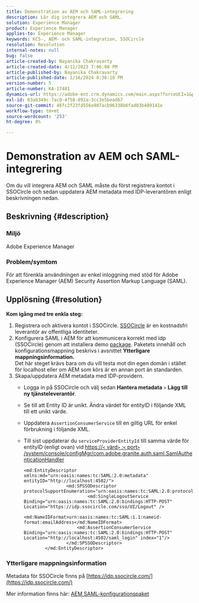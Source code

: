 ```yaml
---
title: Demonstration av AEM och SAML-integrering
description: Lär dig integrera AEM och SAML.
solution: Experience Manager
product: Experience Manager
applies-to: Experience Manager
keywords: KCS-, AEM- och SAML-integration, SSOCircle
resolution: Resolution
internal-notes: null
bug: false
article-created-by: Nayanika Chakravarty
article-created-date: 4/11/2023 7:06:08 PM
article-published-by: Nayanika Chakravarty
article-published-date: 1/16/2024 8:36:10 PM
version-number: 5
article-number: KA-17481
dynamics-url: https://adobe-ent.crm.dynamics.com/main.aspx?forceUCI=1&pagetype=entityrecord&etn=knowledgearticle&id=504776e7-9bd8-ed11-a7c7-6045bd006b4b
exl-id: 03ab349c-7ac0-4f58-892a-3cc3e5bead67
source-git-commit: 46fc2f23fd556a987acb96338b6fad03b489141e
workflow-type: tm+mt
source-wordcount: '253'
ht-degree: 0%

---
```


# Demonstration av AEM och SAML-integrering


Om du vill integrera AEM och SAML måste du först registrera kontot i SSOCircle och sedan uppdatera AEM metadata med IDP-leverantören enligt beskrivningen nedan.

## Beskrivning {#description}


### <b>Miljö</b>

Adobe Experience Manager

### <b>Problem/symtom</b>

För att förenkla användningen av enkel inloggning med stöd för Adobe Experience Manager (AEM) Security Assertion Markup Language (SAML).


## Upplösning {#resolution}


<b>Kom igång med tre enkla steg:</b>

1. Registrera och aktivera kontot i SSOCircle. [SSOCircle](https://www.ssocircle.com/en/) är en kostnadsfri leverantör av offentliga identiteter.
2. Konfigurera SAML i AEM för att kommunicera korrekt med idp (SSOCircle) genom att installera demo [package](https://files.acrobat.com/a/preview/d0017bf5-c35a-483e-80a0-d6bfb0526299). Paketets innehåll och konfigurationsmappning beskrivs i avsnittet <b>Ytterligare mappningsinformation.</b>\
   Det här steget krävs bara om du vill testa mot din egen domän i stället för localhost eller om AEM som körs är en annan port än standarden.
3. Skapa/uppdatera AEM metadata med IDP-providern.
   - Logga in på SSOCircle och välj sedan <b>Hantera metadata</b> `>`  <b>Lägg till ny tjänsteleverantör</b>.
   - Se till att Entity ID är unikt. Ändra värdet för entityID i följande XML till ett unikt värde.
   - Uppdatera `AssertionConsumerService` till en giltig URL för enkel förbrukning i följande XML.
   - Till sist uppdaterar du `serviceProviderEntityId` till samma värde för entityID (enligt ovan) vid [https://`<` värd`>` :`<` port`>` /system/console/configMgr/com.adobe.granite.auth.saml.SamlAuthenticationHandler](https://&lt;host>:&lt;port>/system/console/configMgr/com.adobe.granite.auth.saml.SamlAuthenticationHandler)


     ```
     <md:EntityDescriptor xmlns:md="urn:oasis:names:tc:SAML:2.0:metadata" entityID="http://localhost:4502/">
                     <md:SPSSODescriptor protocolSupportEnumeration="urn:oasis:names:tc:SAML:2.0:protocol">
                             <md:SingleLogoutService Binding="urn:oasis:names:tc:SAML:2.0:bindings:HTTP-POST" Location="https://idp.ssocircle.com/sso/UI/Logout" />
                             <md:NameIDFormat>urn:oasis:names:tc:SAML:1.1:nameid-format:emailAddress</md:NameIDFormat>        
                         <md:AssertionConsumerService Binding="urn:oasis:names:tc:SAML:2.0:bindings:HTTP-POST" Location="http://localhost:4502/saml_login" index="1"/>    
                     </md:SPSSODescriptor>
             </md:EntityDescriptor>
     ```


### Ytterligare mappningsinformation

Metadata för SSOCircle finns på [https://idp.ssocircle.com/](https://idp.ssocircle.com/)

Mer information finns här: [AEM SAML-konfigurationspaket](https://files.acrobat.com/a/preview/d0017bf5-c35a-483e-80a0-d6bfb0526299)
